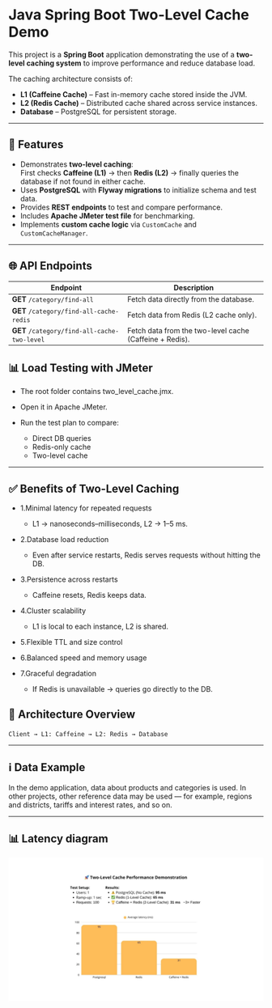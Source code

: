 # Java Spring Boot Two-Level Cache Demo

This project is a **Spring Boot** application demonstrating the use of a **two-level caching system** to improve performance and reduce database load.

The caching architecture consists of:

- **L1 (Caffeine Cache)** – Fast in-memory cache stored inside the JVM.
- **L2 (Redis Cache)** – Distributed cache shared across service instances.
- **Database** – PostgreSQL for persistent storage.

---

## 📌 Features

- Demonstrates **two-level caching**:  
  First checks **Caffeine (L1)** → then **Redis (L2)** → finally queries the database if not found in either cache.
- Uses **PostgreSQL** with **Flyway migrations** to initialize schema and test data.
- Provides **REST endpoints** to test and compare performance.
- Includes **Apache JMeter test file** for benchmarking.
- Implements **custom cache logic** via `CustomCache` and `CustomCacheManager`.

---

## 🌐 API Endpoints
| Endpoint | Description |
| -------- | ----------- |
| **GET** `/category/find-all` | Fetch data directly from the database. | 
| **GET** `/category/find-all-cache-redis` | Fetch data from Redis (L2 cache only). |
| **GET** `/category/find-all-cache-two-level` | 	Fetch data from the two-level cache (Caffeine + Redis). |

## 📊 Load Testing with JMeter

- The root folder contains two_level_cache.jmx.

- Open it in Apache JMeter.
- Run the test plan to compare:
  - Direct DB queries
  - Redis-only cache
  - Two-level cache

---

## ✅ Benefits of Two-Level Caching

- 1.Minimal latency for repeated requests
  - L1 → nanoseconds–milliseconds, L2 → 1–5 ms.

- 2.Database load reduction
  - Even after service restarts, Redis serves requests without hitting the DB.

- 3.Persistence across restarts
  - Caffeine resets, Redis keeps data.

- 4.Cluster scalability
  - L1 is local to each instance, L2 is shared.

- 5.Flexible TTL and size control

- 6.Balanced speed and memory usage

- 7.Graceful degradation
  - If Redis is unavailable → queries go directly to the DB.

## 📂 Architecture Overview

```plaintext
Client → L1: Caffeine → L2: Redis → Database
```

--- 

## ℹ️ Data Example
In the demo application, data about products and categories is used. In other projects, other reference data may be used — for example, regions and districts, tariffs and interest rates, and so on.

---

## 📊 Latency diagram
![Two level cache latency diagram](./spring_two_level_cache_latency_diagram.jpg)


